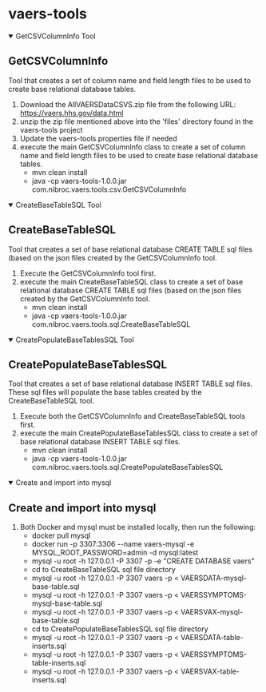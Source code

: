 # vaers-tools

<details open>
  <summary>GetCSVColumnInfo Tool</summary>
  
## GetCSVColumnInfo
  Tool that creates a set of column name and field length files to be used to create base     relational database tables.
  
  1. Download the AllVAERSDataCSVS.zip file from the following URL:
<https://vaers.hhs.gov/data.html>
  2. unzip the zip file mentioned above into the 'files' directory found in the vaers-tools project
  3. Update the vaers-tools.properties file if needed
  4. execute the main GetCSVColumnInfo class to create a set of column name and field length files to be used to create base relational database tables.
     - mvn clean install
     - java -cp vaers-tools-1.0.0.jar com.nibroc.vaers.tools.csv.GetCSVColumnInfo
</details>

<details open>
  <summary>CreateBaseTableSQL Tool</summary>
  
## CreateBaseTableSQL
  Tool that creates a set of base relational database CREATE TABLE sql files (based on the json files created by the GetCSVColumnInfo tool.
  
  1. Execute the GetCSVColumnInfo tool first.
  2. execute the main CreateBaseTableSQL class to create a set of base relational database CREATE TABLE sql files (based on the json files created by the GetCSVColumnInfo tool.
     - mvn clean install
     - java -cp vaers-tools-1.0.0.jar com.nibroc.vaers.tools.sql.CreateBaseTableSQL
</details>

<details open>
  <summary>CreatePopulateBaseTablesSQL Tool</summary>
  
## CreatePopulateBaseTablesSQL
  Tool that creates a set of base relational database INSERT TABLE sql files. These sql files will populate the base tables created by the CreateBaseTableSQL tool.
  
  1. Execute both the GetCSVColumnInfo and CreateBaseTableSQL tools first.
  2. execute the main CreatePopulateBaseTablesSQL class to create a set of base relational database INSERT TABLE sql files.
     - mvn clean install
     - java -cp vaers-tools-1.0.0.jar com.nibroc.vaers.tools.sql.CreatePopulateBaseTablesSQL
</details>

<details open>
  <summary>Create and import into mysql</summary>
  
## Create and import into mysql

  1. Both Docker and mysql must be installed locally, then run the following:
     - docker pull mysql
     - docker run -p 3307:3306 --name vaers-mysql -e MYSQL_ROOT_PASSWORD=admin -d mysql:latest
     - mysql -u root -h 127.0.0.1 -P 3307 -p -e "CREATE DATABASE vaers"
     - cd to CreateBaseTableSQL sql file directory
     - mysql -u root -h 127.0.0.1 -P 3307 vaers -p < VAERSDATA-mysql-base-table.sql
     - mysql -u root -h 127.0.0.1 -P 3307 vaers -p < VAERSSYMPTOMS-mysql-base-table.sql
     - mysql -u root -h 127.0.0.1 -P 3307 vaers -p < VAERSVAX-mysql-base-table.sql
     - cd to CreatePopulateBaseTablesSQL sql file directory
     - mysql -u root -h 127.0.0.1 -P 3307 vaers -p < VAERSDATA-table-inserts.sql
     - mysql -u root -h 127.0.0.1 -P 3307 vaers -p < VAERSSYMPTOMS-table-inserts.sql
     - mysql -u root -h 127.0.0.1 -P 3307 vaers -p < VAERSVAX-table-inserts.sql
</details>
